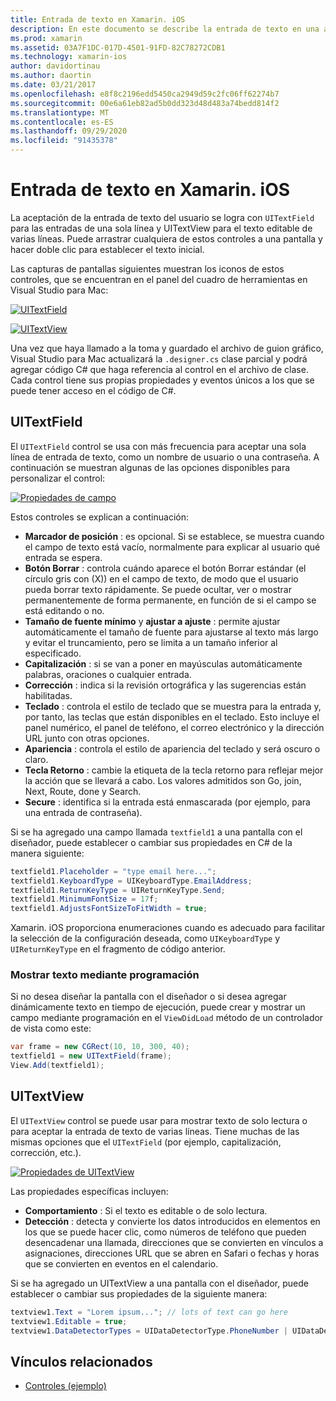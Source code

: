 ```yaml
---
title: Entrada de texto en Xamarin. iOS
description: En este documento se describe la entrada de texto en una aplicación Xamarin. iOS. Describe el uso de campo y UITextVIew mediante programación y en el diseñador de iOS.
ms.prod: xamarin
ms.assetid: 03A7F1DC-017D-4501-91FD-82C78272CDB1
ms.technology: xamarin-ios
author: davidortinau
ms.author: daortin
ms.date: 03/21/2017
ms.openlocfilehash: e8f8c2196edd5450ca2949d59c2fc06ff62274b7
ms.sourcegitcommit: 00e6a61eb82ad5b0dd323d48d483a74bedd814f2
ms.translationtype: MT
ms.contentlocale: es-ES
ms.lasthandoff: 09/29/2020
ms.locfileid: "91435378"
---
```

# <a name="text-input-in-xamarinios"></a>Entrada de texto en Xamarin. iOS

La aceptación de la entrada de texto del usuario se logra con `UITextField` para las entradas de una sola línea y UITextView para el texto editable de varias líneas. Puede arrastrar cualquiera de estos controles a una pantalla y hacer doble clic para establecer el texto inicial.

Las capturas de pantallas siguientes muestran los iconos de estos controles, que se encuentran en el panel del cuadro de herramientas en Visual Studio para Mac:

 [![UITextField](text-input-images/image11a.png)](text-input-images/image11a.png#lightbox)

 [![UITextView](text-input-images/image13a.png)](text-input-images/image13a.png#lightbox)

Una vez que haya llamado a la toma y guardado el archivo de guion gráfico, Visual Studio para Mac actualizará la `.designer.cs` clase parcial y podrá agregar código C# que haga referencia al control en el archivo de clase. Cada control tiene sus propias propiedades y eventos únicos a los que se puede tener acceso en el código de C#.

 <a name="UITextField"></a>

## <a name="uitextfield"></a>UITextField

El `UITextField` control se usa con más frecuencia para aceptar una sola línea de entrada de texto, como un nombre de usuario o una contraseña. A continuación se muestran algunas de las opciones disponibles para personalizar el control:

 [![Propiedades de campo](text-input-images/image15a.png)](text-input-images/image15a.png#lightbox)

Estos controles se explican a continuación:

- **Marcador de posición** : es opcional. Si se establece, se muestra cuando el campo de texto está vacío, normalmente para explicar al usuario qué entrada se espera.
- **Botón Borrar** : controla cuándo aparece el botón Borrar estándar (el círculo gris con (X)) en el campo de texto, de modo que el usuario pueda borrar texto rápidamente. Se puede ocultar, ver o mostrar permanentemente de forma permanente, en función de si el campo se está editando o no.
- **Tamaño de fuente mínimo** y  **ajustar a ajuste** : permite ajustar automáticamente el tamaño de fuente para ajustarse al texto más largo y evitar el truncamiento, pero se limita a un tamaño inferior al especificado.
- **Capitalización** : si se van a poner en mayúsculas automáticamente palabras, oraciones o cualquier entrada.
- **Corrección** : indica si la revisión ortográfica y las sugerencias están habilitadas.
- **Teclado** : controla el estilo de teclado que se muestra para la entrada y, por tanto, las teclas que están disponibles en el teclado. Esto incluye el panel numérico, el panel de teléfono, el correo electrónico y la dirección URL junto con otras opciones.
- **Apariencia** : controla el estilo de apariencia del teclado y será oscuro o claro.
- **Tecla Retorno** : cambie la etiqueta de la tecla retorno para reflejar mejor la acción que se llevará a cabo. Los valores admitidos son Go, join, Next, Route, done y Search.
- **Secure** : identifica si la entrada está enmascarada (por ejemplo, para una entrada de contraseña).

Si se ha agregado una campo llamada `textfield1` a una pantalla con el diseñador, puede establecer o cambiar sus propiedades en C# de la manera siguiente:

```csharp
textfield1.Placeholder = "type email here...";
textfield1.KeyboardType = UIKeyboardType.EmailAddress;
textfield1.ReturnKeyType = UIReturnKeyType.Send;
textfield1.MinimumFontSize = 17f;
textfield1.AdjustsFontSizeToFitWidth = true;
```

Xamarin. iOS proporciona enumeraciones cuando es adecuado para facilitar la selección de la configuración deseada, como `UIKeyboardType` y `UIReturnKeyType` en el fragmento de código anterior.

### <a name="display-text-programmatically"></a>Mostrar texto mediante programación

Si no desea diseñar la pantalla con el diseñador o si desea agregar dinámicamente texto en tiempo de ejecución, puede crear y mostrar un campo mediante programación en el `ViewDidLoad` método de un controlador de vista como este:

```csharp
var frame = new CGRect(10, 10, 300, 40);
textfield1 = new UITextField(frame);
View.Add(textfield1);
```

 <a name="UITextView"></a>

## <a name="uitextview"></a>UITextView

El `UITextView` control se puede usar para mostrar texto de solo lectura o para aceptar la entrada de texto de varias líneas. Tiene muchas de las mismas opciones que el `UITextField` (por ejemplo, capitalización, corrección, etc.).

 [![Propiedades de UITextView](text-input-images/image16a.png)](text-input-images/image16a.png#lightbox)

Las propiedades específicas incluyen:

- **Comportamiento** : Si el texto es editable o de solo lectura.
- **Detección** : detecta y convierte los datos introducidos en elementos en los que se puede hacer clic, como números de teléfono que pueden desencadenar una llamada, direcciones que se convierten en vínculos a asignaciones, direcciones URL que se abren en Safari o fechas y horas que se convierten en eventos en el calendario.

Si se ha agregado un UITextView a una pantalla con el diseñador, puede establecer o cambiar sus propiedades de la siguiente manera:

```csharp
textview1.Text = "Lorem ipsum..."; // lots of text can go here
textview1.Editable = true;
textview1.DataDetectorTypes = UIDataDetectorType.PhoneNumber | UIDataDetectorType.Link;
```

## <a name="related-links"></a>Vínculos relacionados

- [Controles (ejemplo)](/samples/xamarin/ios-samples/controls)